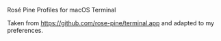 Rosé Pine Profiles for macOS Terminal

Taken from https://github.com/rose-pine/terminal.app and adapted to my preferences.
